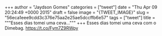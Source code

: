 
+++
author = "Jaydson Gomes"
categories = ["tweet"]
date = "Thu Apr 09 20:24:49 +0000 2015"
draft = false
image = "{TWEET_IMAGE}"
slug = "56eca1eee9cdd3c376e75aa2e25ae5dccffb6e57"
tags = ["tweet"]
title = """Esses dias tomei uma ceva..."""
+++
Esses dias tomei uma ceva com o Dimebag. https://t.co/Fym7Z9RWpy
